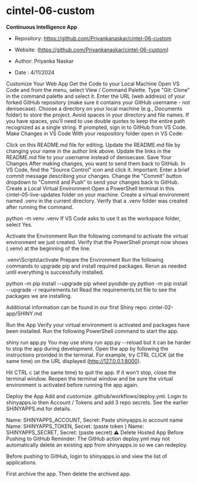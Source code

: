 # cintel-06-custom

**Continuous Intelligence App**
* Repository: https://github.com/Priyankanaskar/cintel-06-custom

* Website: (https://github.com/Priyankanaskar/cintel-06-custom)
* Author: Priyanka Naskar
* Date : 4/11/2024

Customize Your Web App
Get the Code to your Local Machine
Open VS Code and from the menu, select View / Command Palette.
Type "Git: Clone" in the command palette and select it.
Enter the URL (web address) of your forked GitHub repository (make sure it contains your GitHub username - not denisecase).
Choose a directory on your local machine (e.g., Documents folder) to store the project.
Avoid spaces in your directory and file names. If you have spaces, you'll need to use double quotes to keep the entire path recognized as a single string.
If prompted, sign in to GitHub from VS Code.
Make Changes in VS Code
With your respository folder open in VS Code:

Click on this README.md file for editing.
Update the README.md file by changing your name in the author link above.
Update the links in the README.md file to your username instead of denisecase.
Save Your Changes
After making changes, you want to send them back to GitHub.
In VS Code, find the "Source Control" icon and click it.
Important: Enter a brief commit message describing your changes.
Change the "Commit" button dropdown to "Commit and Push" to send your changes back to GitHub.
Create a Local Virtual Environment
Open a PowerShell terminal in this cintel-05-live-updates folder on your machine. Create a virtual environment named .venv in the current directory. Verify that a .venv folder was created after running the command.

python -m venv .venv
If VS Code asks to use it as the workspace folder, select Yes.

Activate the Environment
Run the following command to activate the virtual environment we just created. Verify that the PowerShell prompt now shows (.venv) at the beginning of the line.

.venv\Scripts\activate
Prepare the Environment
Run the following commands to upgrade pip and install required packages. Rerun as needed until everything is successfully installed.

python -m pip install --upgrade pip wheel pyodide-py
python -m pip install --upgrade -r requirements.txt
Read the requirements.txt file to see the packages we are installing.

Additional information can be found in our first Shiny repo: cintel-02-app/SHINY.md

Run the App
Verify your virtual environment is activated and packages have been installed. Run the following PowerShell command to start the app.

shiny run app.py
You may use shiny run app.py --reload but it can be harder to stop the app during development. Open the app by following the instructions provided in the terminal. For example, try CTRL CLICK (at the same time) on the URL displayed (http://127.0.0.1:8000).

Hit CTRL c (at the same time) to quit the app. If it won't stop, close the terminal window. Reopen the terminal window and be sure the virtual environment is activated before running the app again.

Deploy the App
Add and customize .github/workflows/deploy.yml. Login to shinyapps.io then Account / Tokens and add 3 repo secrets. See the earlier SHINYAPPS.md for details.

Name: SHINYAPPS_ACCOUNT, Secret: Paste shinyapps.io account name
Name: SHINYAPPS_TOKEN, Secret: (paste token )
Name: SHINYAPPS_SECRET, Secret: (paste secret)
⚠️ Delete Hosted App Before Pushing to GitHub
Reminder: The GitHub action deploy.yml may not automatically delete an existing app from shinyapps.io so we can redeploy.

Before pushing to GitHub, login to shinyapps.io and view the list of applications.

First archive the app.
Then delete the archived app.